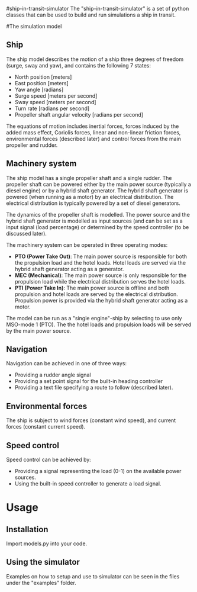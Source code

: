 #ship-in-transit-simulator
The "ship-in-transit-simulator" is a set of python classes that can be used to build and run simulations  a ship in transit. 

#The simulation model
## Ship
The ship model describes the motion of a ship three 
degrees of freedom (surge, sway and yaw),
 and contains the following 7 states: 
* North position [meters] 
* East position [meters]
* Yaw angle [radians]
* Surge speed [meters per second]
* Sway speed [meters per second]
* Turn rate [radians per second]
* Propeller shaft angular velocity [radians per second]

The equations of motion includes inertial forces,
forces induced by the added mass effect, 
Coriolis forces, linear and non-linear friction 
forces, environmental forces (described later) and 
control forces from the main propeller and rudder. 

## Machinery system
The ship model has a single propeller shaft and a 
single rudder. The propeller shaft can be powered 
either by the main power source (typically a diesel
engine) or by a hybrid shaft generator. The hybrid 
shaft generator is powered (when running
as a motor) by an electrical distribution. The 
electrical distribution is typically powered by a 
set of diesel generators. 

The dynamics of the propeller shaft is modelled. The 
power source and the hybrid shaft generator is modelled
as input sources (and can be set as a input signal 
(load percentage) or determined by the speed 
controller (to be discussed later).

The machinery system can be operated in three 
operating modes:
* **PTO (Power Take Out)**: The main power source is 
responsible for both the propulsion load and the
hotel loads. Hotel loads are served via the 
hybrid shaft generator acting as a generator.
* **MEC (Mechanical)**: The main power source is 
only responsible for the propulsion load while the 
electrical distribution serves the hotel loads.
* **PTI (Power Take In)**: The main power source is 
offline and both propulsion and hotel loads are served 
by the electrical distribution. Propulsion power is
provided via the hybrid shaft generator acting as a 
motor. 

The model can be run as a "single engine"-ship by
selecting to use only MSO-mode 1 (PTO). The the 
hotel loads and propulsion loads will be served by 
the main power source.  
  
## Navigation
Navigation can be achieved in one of three ways: 
* Providing a rudder angle signal 
* Providing a set point signal for the built-in 
heading controller
* Providing a text file specifying a route to 
 follow (described later). 
## Environmental forces
The ship is subject to wind forces (constant wind speed), 
and current forces (constant current speed).

## Speed control
Speed control can be achieved by:
* Providing a signal representing the load (0-1) 
on the available power sources.
* Using the built-in speed controller to generate
a load signal. 

# Usage
## Installation
Import models.py into your code. 

## Using the simulator
Examples on how to setup and use to simulator can 
be seen in the files under the "examples" folder. 

